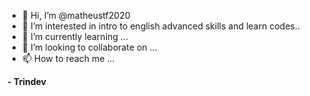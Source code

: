 - 👋 Hi, I’m @matheustf2020
- 👀 I’m interested in intro to english advanced skills and learn codes..
- 🌱 I’m currently learning ...
- 💞️ I’m looking to collaborate on ...
- 📫 How to reach me ...

<!---
matheustf2020/matheustf2020 is a ✨ special ✨ repository because its `README.md` (this file) appears on your GitHub profile.
You can click the Preview link to take a look at your changes.
--->

<b>- Trindev</b>
